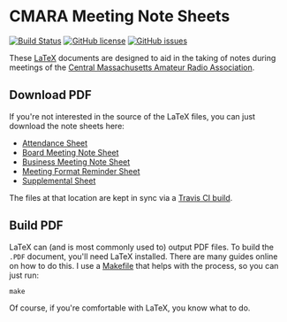 # CMARA Meeting Note Sheets

[![Build Status](https://travis-ci.org/mide/cmara-note-sheets.svg?branch=master)](https://travis-ci.org/mide/cmara-note-sheets) [![GitHub license](https://img.shields.io/badge/license-MIT-blue.svg)](https://raw.githubusercontent.com/mide/cmara-note-sheets/master/LICENSE) [![GitHub issues](https://img.shields.io/github/issues/mide/cmara-note-sheets.svg)](https://github.com/mide/cmara-note-sheets/issues)

These [LaTeX](https://en.wikipedia.org/wiki/LaTeX) documents are designed to aid in the taking of notes during meetings of the [Central Massachusetts Amateur Radio Association](http://cmara.org/).

## Download PDF

If you're not interested in the source of the LaTeX files, you can just download the note sheets here:

- [Attendance Sheet](https://share.cranstonide.com/w1ide/cmara/attendance-sheet.pdf)
- [Board Meeting Note Sheet](https://share.cranstonide.com/w1ide/cmara/board-meeting-note-sheet.pdf)
- [Business Meeting Note Sheet](https://share.cranstonide.com/w1ide/cmara/business-meeting-note-sheet.pdf)
- [Meeting Format Reminder Sheet](https://share.cranstonide.com/w1ide/cmara/meeting-format-reminder-sheet.pdf)
- [Supplemental Sheet](https://share.cranstonide.com/w1ide/cmara/supplemental-note-sheet.pdf)

The files at that location are kept in sync via a [Travis CI build](https://travis-ci.org/mide/cmara-note-sheets).

## Build PDF

LaTeX can (and is most commonly used to) output PDF files. To build the `.PDF` document, you'll need LaTeX installed. There are many guides online on how to do this. I use a [Makefile](https://en.wikipedia.org/wiki/Make_(software)) that helps with the process, so you can just run:

```
make
```

Of course, if you're comfortable with LaTeX, you know what to do.
